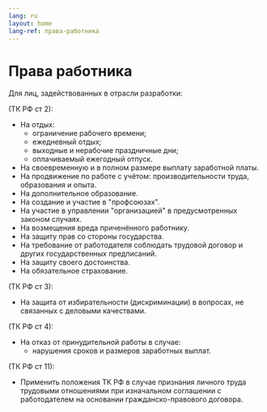 ```yaml
---
lang: ru
layout: home
lang-ref: права-работника
---
```


# Права работника

Для лиц, задействованных в отрасли разработки:

(ТК РФ ст 2):

- На отдых:
  - ограничение рабочего времени;
  - ежедневный отдых;
  - выходные и нерабочие праздничные дни;
  - оплачиваемый ежегодный отпуск.
- На своевременную и в полном размере выплату заработной платы.
- На продвижение по работе с учётом: производительности труда,
  образования и опыта.
- На дополнительное образование.
- На создание и участие в "профсоюзах".
- На участие в управлении "организацией" в предусмотренных законом случаях.
- На возмещения вреда приченённого работнику.
- На защиту прав со стороны государства.
- На требование от работодателя соблюдать трудовой договор и других
  государственных предписаний.
- На защиту своего достоинства.
- На обязательное страхование.

(ТК РФ ст 3):

- На защита от избирательности (дискриминации) в вопросах, не связанных с деловыми
  качествами.

(ТК РФ ст 4):

- На отказ от принудительной работы в случае:
  - нарушения сроков и размеров заработных выплат.

(ТК РФ ст 11):

- Применить положения ТК РФ в случае признания личного труда трудовыми
  отношениями при изначальном соглашении с работодателем на основании
  гражданско-правового договора.
